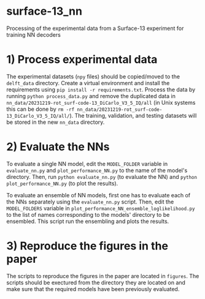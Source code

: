 # surface-13_nn
Processing of the experimental data from a Surface-13 experiment for training NN decoders

# 1) Process experimental data

The experimental datasets (`npy` files) should be copied/moved to the `delft_data` directory. 
Create a virtual environment and install the requirements using `pip install -r requirements.txt`. 
Process the data by running `python process_data.py` and remove the duplicated data in `nn_data/20231219-rot_surf-code-13_DiCarlo_V3_5_IQ/all` (in Unix systems this can be done by `rm -rf nn_data/20231219-rot_surf-code-13_DiCarlo_V3_5_IQ/all/`). 
The training, validation, and testing datasets will be stored in the new `nn_data` directory. 

# 2) Evaluate the NNs

To evaluate a single NN model, edit the `MODEL_FOLDER` variable in `evaluate_nn.py` and `plot_performance_NN.py` to the name of the model's directory. Then, run `python evaluate_nn.py` (to evaluate the NN) and `python plot_performance_NN.py` (to plot the results). 

To evaluate an ensemble of NN models, first one has to evaluate each of the NNs separately using the `evaluate_nn.py` script. Then, edit the `MODEL_FOLDERS` variable in `plot_performance_NN_ensemble_loglikelihood.py` to the list of names corresponding to the models' directory to be ensembled. This script run the ensembling and plots the results. 

# 3) Reproduce the figures in the paper

The scripts to reproduce the figures in the paper are located in `figures`. The scripts should be exectured from the directory they are located on and make sure that the required models have been previously evaluated. 